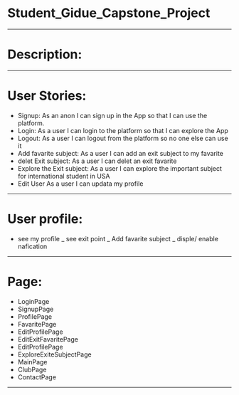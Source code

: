 # Student_Gidue_Capstone_Project

**************************************************************************************************************

 # Description:


**************************************************************************************************************

 # User Stories:

- Signup: As an anon I can sign up in the App so that I can use the platform. 
- Login: As a user I can login to the platform so that I can explore the App
- Logout: As a user I can logout from the platform so no one else can use it
- Add favarite subject: As a user I can add an exit subject to my favarite
- delet Exit subject: As a user I can delet an exit favarite 
- Explore the Exit subject: As a user I can explore the important subject for international student in USA
- Edit User As a user I can updata my profile

**************************************************************************************************************
 # User profile:

- see my profile
_ see exit point
_ Add favarite subject
_ disple/ enable nafication

**************************************************************************************************************
# Page:

- LoginPage
- SignupPage
- ProfilePage
- FavaritePage
- EditProfilePage
- EditExitFavaritePage
- EditProfilePage
- ExploreExiteSubjectPage
- MainPage
- ClubPage
- ContactPage
**************************************************************************************************************
